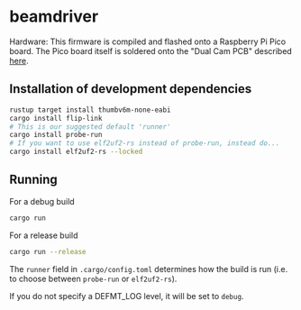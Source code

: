 # beamdriver

Hardware: This firmware is compiled and flashed onto a Raspberry Pi Pico board.
The Pico board itself is soldered onto the "Dual Cam PCB" described
[here](https://github.com/strawlab/flo-hardware/tree/1b6ac0d5a3159aff7339ef3ac55a16303297b537/beam-driver/dual-cam-pcb%20v2).

## Installation of development dependencies

```sh
rustup target install thumbv6m-none-eabi
cargo install flip-link
# This is our suggested default 'runner'
cargo install probe-run
# If you want to use elf2uf2-rs instead of probe-run, instead do...
cargo install elf2uf2-rs --locked
```

## Running

For a debug build

```sh
cargo run
```

For a release build

```sh
cargo run --release
```

The `runner` field in `.cargo/config.toml` determines how the build is run (i.e.
to choose between `probe-run` or `elf2uf2-rs`).

If you do not specify a DEFMT_LOG level, it will be set to `debug`.
